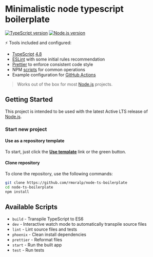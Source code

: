 # Minimalistic node typescript boilerplate

[![TypeScript version][ts-badge]][typescript-4-8]
[![Node.js version][nodejs-badge]][nodejs]

⚡️ Tools included and configured:

- [TypeScript][typescript] [4.8][typescript-4-8]
- [ESLint][eslint] with some initial rules recommendation
- [Prettier][prettier] to enforce consistent code style
- NPM [scripts](#available-scripts) for common operations
- Example configuration for [GitHub Actions][gh-actions]

> Works out of the box for most [Node.js][nodejs] projects.

## Getting Started

This project is intended to be used with the latest Active LTS release of [Node.js][nodejs].

### Start new project

#### Use as a repository template

To start, just click the **[Use template][template-action]** link or the green button.

#### Clone repository

To clone the repository, use the following commands:

```sh
git clone https://github.com/rmoralp/node-ts-boilerplate
cd node-ts-boilerplate
npm install
```

## Available Scripts

- `build` - Transpile TypeScript to ES6
- `dev` - Interactive watch mode to automatically transpile source files
- `lint` - Lint source files and tests
- `phoenix` - Clean install dependencies
- `prettier` - Reformat files
- `start` - Run the built app
- `test` - Run tests


[gha-badge]: https://github.com/jsynowiec/node-typescript-boilerplate/actions/workflows/nodejs.yml/badge.svg
[nodejs-badge]: https://img.shields.io/badge/Node.js->=%2016.13-blue.svg
[ts-badge]: https://img.shields.io/badge/TypeScript-4.8-blue.svg

[eslint]: https://github.com/eslint/eslint
[gh-actions]: https://github.com/features/actions
[gha-ci]: https://github.com/jsynowiec/node-typescript-boilerplate/actions/workflows/nodejs.yml
[nodejs]: https://nodejs.org/dist/latest-v14.x/docs/api/
[prettier]: https://prettier.io
[typescript-4-8]: https://devblogs.microsoft.com/typescript/announcing-typescript-4-8/
[typescript]: https://www.typescriptlang.org/
[template-action]: https://github.com/rmoralp/node-ts-boilerplate/generate